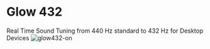 # Glow 432
Real Time Sound Tuning from 440 Hz standard to 432 Hz for Desktop Devices
![glow432-on](https://github.com/user-attachments/assets/fe195c8b-9542-4424-8f9b-554a88207994)
